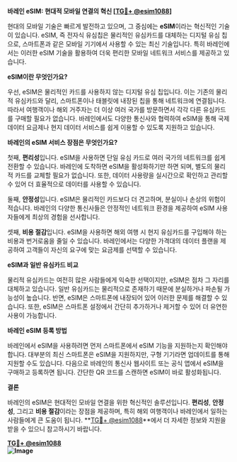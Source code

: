 **바레인 eSIM: 현대적 모바일 연결의 혁신 [[TG💪+ @esim1088](https://t.me/s/esim1088)]**

현대의 모바일 기술은 빠르게 발전하고 있으며, 그 중심에는 **eSIM**이라는 혁신적인 기술이 있습니다. eSIM, 즉 전자식 유심칩은 물리적인 유심카드를 대체하는 디지털 유심 칩으로, 스마트폰과 같은 모바일 기기에서 사용할 수 있는 최신 기술입니다. 특히 바레인에서는 이러한 eSIM 기술을 활용하여 더욱 편리한 모바일 네트워크 서비스를 제공하고 있습니다.

**eSIM이란 무엇인가요?**

우선, eSIM은 물리적인 카드를 사용하지 않는 디지털 유심 칩입니다. 이는 기존의 물리적 유심카드와 달리, 스마트폰이나 태블릿에 내장된 칩을 통해 네트워크에 연결됩니다. 따라서 여행객이나 해외 거주자는 더 이상 여러 국가를 방문하면서 각각 다른 유심카드를 구매할 필요가 없습니다. 바레인에서도 다양한 통신사와 협력하여 eSIM을 통해 국제 데이터 요금제나 현지 데이터 서비스를 쉽게 이용할 수 있도록 지원하고 있습니다.

**바레인의 eSIM 서비스 장점은 무엇인가요?**

첫째, **편리성**입니다. eSIM을 사용하면 단일 유심 카드로 여러 국가의 네트워크를 쉽게 전환할 수 있습니다. 바레인에 도착하면 eSIM을 활성화하기만 하면 되며, 별도의 물리적 카드를 교체할 필요가 없습니다. 또한, 데이터 사용량을 실시간으로 확인하고 관리할 수 있어 더 효율적으로 데이터를 사용할 수 있습니다.

둘째, **안정성**입니다. eSIM은 물리적인 카드보다 더 견고하며, 분실이나 손상의 위험이 적습니다. 바레인의 다양한 통신사들은 안정적인 네트워크 환경을 제공하여 eSIM 사용자들에게 최상의 경험을 선사합니다.

셋째, **비용 절감**입니다. eSIM을 사용하면 해외 여행 시 현지 유심카드를 구입해야 하는 비용과 번거로움을 줄일 수 있습니다. 바레인에서는 다양한 가격대의 데이터 플랜을 제공하여 고객들이 자신의 요구에 맞는 요금제를 선택할 수 있습니다.

**eSIM과 일반 유심카드 비교**

물리적 유심카드는 여전히 많은 사람들에게 익숙한 선택이지만, eSIM은 점차 그 자리를 대체하고 있습니다. 일반 유심카드는 물리적으로 존재하기 때문에 분실하거나 파손될 가능성이 높습니다. 반면, eSIM은 스마트폰에 내장되어 있어 이러한 문제를 해결할 수 있습니다. 또한, eSIM은 스마트폰 설정에서 간단히 추가하거나 제거할 수 있어 더 유연한 사용이 가능합니다.

**바레인 eSIM 등록 방법**

바레인에서 eSIM을 사용하려면 먼저 스마트폰에서 eSIM 기능을 지원하는지 확인해야 합니다. 대부분의 최신 스마트폰은 eSIM을 지원하지만, 구형 기기라면 업데이트를 통해 지원할 수도 있습니다. 다음으로 바레인의 통신사 웹사이트 또는 공식 앱에서 eSIM을 구매하고 등록하면 됩니다. 간단한 QR 코드를 스캔하면 eSIM이 바로 활성화됩니다.

**결론**

바레인의 eSIM은 현대적인 모바일 연결을 위한 혁신적인 솔루션입니다. **편리성**, **안정성**, 그리고 **비용 절감**이라는 장점을 제공하며, 특히 해외 여행객이나 바레인에서 일하는 사람들에게 큰 도움이 됩니다. **[TG💪+ @esim1088](https://t.me/s/esim1088)**에서 더 자세한 정보와 지원을 받을 수 있으니 참고하시기 바랍니다.

**[TG💪+ @esim1088](https://t.me/s/esim1088)  
![Image](https://i.postimg.cc/Y0z9fWf4/image.png)**